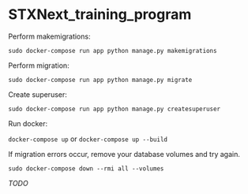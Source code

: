 # STXNext_training_program

Perform makemigrations:

`sudo docker-compose run app python manage.py makemigrations`

Perform migration:

`sudo docker-compose run app python manage.py migrate`

Create superuser:

`sudo docker-compose run app python manage.py createsuperuser`

Run docker:

`docker-compose up` or `docker-compose up --build`

If migration errors occur, remove your database volumes and try again.

`sudo docker-compose down --rmi all --volumes`

*TODO*
